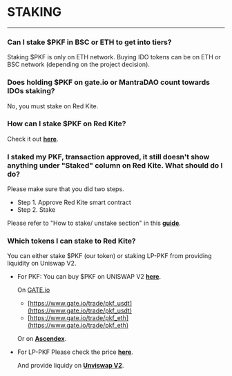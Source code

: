 # STAKING

---

### Can I stake $PKF in BSC or ETH to get into tiers? 

Staking $PKF is only on ETH network. Buying IDO tokens can be on ETH or BSC network (depending on the project decision).

### Does holding $PKF on gate.io or MantraDAO count towards IDOs staking?

No, you must stake on Red Kite.

### How can I stake $PKF on Red Kite? 

Check it out [**here**](https://redkite-faq.polkafoundry.com/faqs/staking.html#how-can-i-stake-pkf-on-red-kite).

### I staked my PKF, transaction approved, it still doesn't show anything under "Staked" column on Red Kite. What should do I do? 

Please make sure that you did two steps. 

* Step 1. Approve Red Kite smart contract
* Step 2. Stake

Please refer to "How to stake/ unstake section" in this [**guide**](https://redkite-faq.polkafoundry.com/guides/before-joining-idos.html#_1-3-stake-unstake).

### Which tokens I can stake to Red Kite?

You can either stake $PKF (our token) or staking LP-PKF from providing liquidity on Uniswap V2.

* For PKF:
    You can buy $PKF on UNISWAP V2 [**here**](https://app.uniswap.org/#/swap?inputCurrency=0x8b39b70e39aa811b69365398e0aace9bee238aeb&outputCurrency=ETH&use=V2).

    On [GATE.io](https://www.gate.io/)
    * [https://www.gate.io/trade/pkf_usdt](https://www.gate.io/trade/pkf_usdt)
    * [https://www.gate.io/trade/pkf_eth](https://www.gate.io/trade/pkf_eth)

    Or on [**Ascendex**](https://ascendex.com/en/cashtrade-spottrading/usdt/pkf).

* For LP-PKF
  Please check the price [**here**](https://app.zerion.io/invest/asset/0xfe903a12359496b932e24c5e9b78f1b9060a6342?utm_source=defimarketcap).

  And provide liquidy on [**Unviswap V2**](https://app.uniswap.org/#/add/v2/ETH/0x8B39B70E39Aa811b69365398e0aACe9bee238AEb).

